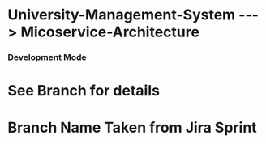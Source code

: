 # University-Management-System ---> Micoservice-Architecture
### Development Mode
# See Branch for details
# Branch Name Taken from Jira Sprint
